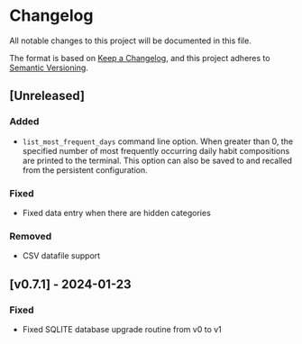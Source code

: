 # Changelog
All notable changes to this project will be documented in this file.

The format is based on [Keep a Changelog](https://keepachangelog.com/en/1.1.0/),
and this project adheres to [Semantic Versioning](https://semver.org/spec/v2.0.0.html).

## [Unreleased]

### Added

- `list_most_frequent_days` command line option. When greater than 0, the specified number of most frequently occurring daily habit compositions are printed to the terminal. This option can also be saved to and recalled from the persistent configuration.

### Fixed

- Fixed data entry when there are hidden categories

### Removed

- CSV datafile support

## [v0.7.1] - 2024-01-23

### Fixed

- Fixed SQLITE database upgrade routine from v0 to v1
